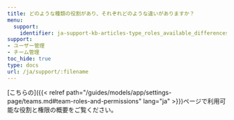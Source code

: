 ```yaml
---
title: どのような種類の役割があり、それぞれどのような違いがありますか？
menu:
  support:
    identifier: ja-support-kb-articles-type_roles_available_differences
support:
- ユーザー管理
- チーム管理
toc_hide: true
type: docs
url: /ja/support/:filename
---
```


[こちらの]({{< relref path="/guides/models/app/settings-page/teams.md#team-roles-and-permissions" lang="ja" >}})ページで利用可能な役割と権限の概要をご覧ください。